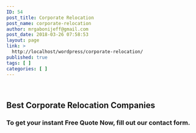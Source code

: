 ```yaml
---
ID: 54
post_title: Corporate Relocation
post_name: corporate-relocation
author: mrgabonijeff@gmail.com
post_date: 2018-03-26 07:58:53
layout: page
link: >
  http://localhost/wordpress/corporate-relocation/
published: true
tags: [ ]
categories: [ ]
---
```

&nbsp;
<h2>Best Corporate Relocation Companies</h2>
<h3>To get your instant Free Quote Now, fill out our contact form.</h3>